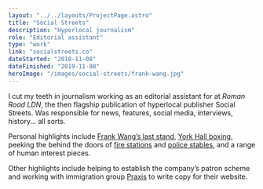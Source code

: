 ```yaml
---
layout: "../../layouts/ProjectPage.astro"
title: "Social Streets"
description: "Hyperlocal journalism"
role: "Editorial assistant"
type: "work"
link: "socialstreets.co"
dateStarted: "2018-11-08"
dateFinished: "2019-11-08"
heroImage: "/images/social-streets/frank-wang.jpg"
---
```


I cut my teeth in journalism working as an editorial assistant for at _Roman Road LDN_, the then flagship publication of hyperlocal publisher Social Streets. Was responsible for news, features, social media, interviews, history... all sorts.

Personal highlights include [Frank Wang’s last stand](https://romanroadlondon.com/frank-wang-coffee-campaign-bethnal-green/), [York Hall boxing](https://bethnalgreenlondon.co.uk/york-hall-boxing-night-blood-solidarity-photoessay/), peeking the behind the doors of [fire stations](https://romanroadlondon.com/bethnal-green-fire-station/) and [police stables](https://romanroadlondon.com/bow-police-stables/), and a range of human interest pieces.

Other highlights include helping to establish the company’s patron scheme and working with immigration group [Praxis](https://www.praxis.org.uk/) to write copy for their website.

